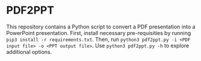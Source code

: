 # PDF2PPT

This repository contains a Python script to convert a PDF presentation into a PowerPoint presentation. 
First, install necessary pre-requisities by running `pip3 install -r requirements.txt`.
Then, run `python3 pdf2ppt.py -i <PDF input file> -o <PPT output file>`.
Use `python3 pdf2ppt.py -h` to explore additional options.
